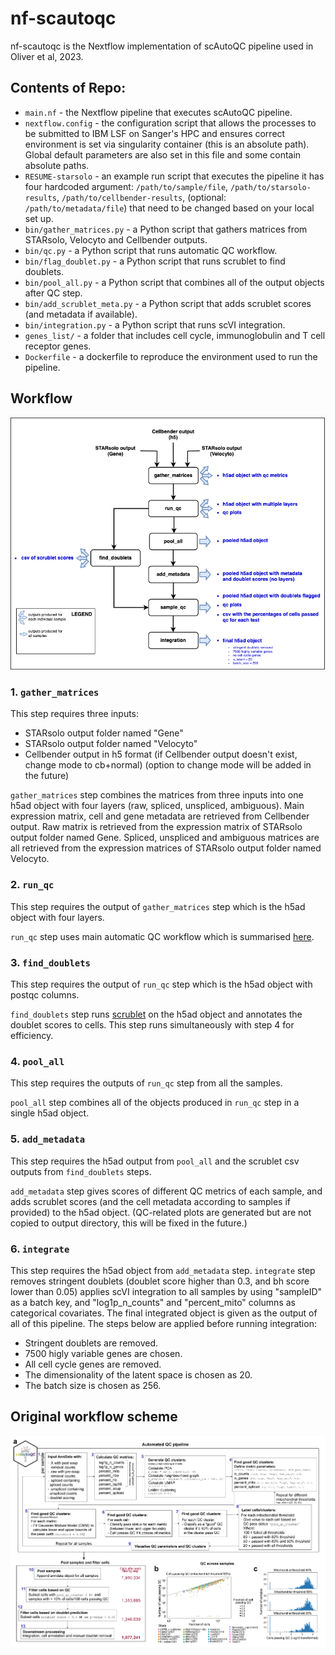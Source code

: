 # nf-scautoqc

nf-scautoqc is the Nextflow implementation of scAutoQC pipeline used in Oliver et al, 2023. 

## Contents of Repo:
* `main.nf` - the Nextflow pipeline that executes scAutoQC pipeline.
* `nextflow.config` - the configuration script that allows the processes to be submitted to IBM LSF on Sanger's HPC and ensures correct environment is set via singularity container (this is an absolute path). Global default parameters are also set in this file and some contain absolute paths.
* `RESUME-starsolo` - an example run script that executes the pipeline it has four hardcoded argument: `/path/to/sample/file`, `/path/to/starsolo-results`, `/path/to/cellbender-results`, (optional: `/path/to/metadata/file`) that need to be changed based on your local set up.
* `bin/gather_matrices.py` - a Python script that gathers matrices from STARsolo, Velocyto and Cellbender outputs.
* `bin/qc.py` - a Python script that runs automatic QC workflow.
* `bin/flag_doublet.py` - a Python script that runs scrublet to find doublets.
* `bin/pool_all.py` - a Python script that combines all of the output objects after QC step.
* `bin/add_scrublet_meta.py` - a Python script that adds scrublet scores (and metadata if available).
* `bin/integration.py` - a Python script that runs scVI integration.
* `genes_list/` - a folder that includes cell cycle, immunoglobulin and T cell receptor genes.
* `Dockerfile` - a dockerfile to reproduce the environment used to run the pipeline.

## Workflow

![](scautoqc-diagram.png)

### 1. `gather_matrices`  

This step requires three inputs: 
* STARsolo output folder named "Gene"
* STARsolo output folder named "Velocyto"
* Cellbender output in h5 format (if Cellbender output doesn't exist, change mode to cb+normal) (option to change mode will be added in the future)  

`gather_matrices` step combines the matrices from three inputs into one h5ad object with four layers (raw, spliced, unspliced, ambiguous). Main expression matrix, cell and gene metadata are retrieved from Cellbender output. Raw matrix is retrieved from the expression matrix of STARsolo output folder named Gene. Spliced, unspliced and ambiguous matrices are all retrieved from the expression matrices of STARsolo output folder named Velocyto.

### 2. `run_qc`

This step requires the output of `gather_matrices` step which is the h5ad object with four layers.  

`run_qc` step uses main automatic QC workflow which is summarised [here](https://teichlab.github.io/sctk/notebooks/automatic_qc.html).

### 3. `find_doublets`  

This step requires the output of `run_qc` step which is the h5ad object with postqc columns.  

`find_doublets` step runs [scrublet](https://github.com/swolock/scrublet) on the h5ad object and annotates the doublet scores to cells. This step runs simultaneously with step 4 for efficiency.

### 4. `pool_all`  

This step requires the outputs of `run_qc` step from all the samples.  

`pool_all` step combines all of the objects produced in `run_qc` step in a single h5ad object.

### 5. `add_metadata`  

This step requires the h5ad output from `pool_all` and the scrublet csv outputs from `find_doublets` steps.  

`add_metadata` step gives scores of different QC metrics of each sample, and adds scrublet scores (and the cell metadata according to samples if provided) to the h5ad object. (QC-related plots are generated but are not copied to output directory, this will be fixed in the future.)  

### 6. `integrate`  

This step requires the h5ad object from `add_metadata` step.
`integrate` step removes stringent doublets (doublet score higher than 0.3, and bh score lower than 0.05) applies scVI integration to all samples by using "sampleID" as a batch key, and "log1p_n_counts" and "percent_mito" columns as categorical covariates. The final integrated object is given as the output of all of this pipeline. The steps below are applied before running integration:  
* Stringent doublets are removed.  
* 7500 higly variable genes are chosen.  
* All cell cycle genes are removed.  
* The dimensionality of the latent space is chosen as 20.
* The batch size is chosen as 256.

## Original workflow scheme

![](scautoqc-original-diagram.png)
